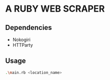 # A RUBY WEB SCRAPER
## Dependencies
- Nokogiri
- HTTParty

## Usage
~~~bash
.\main.rb <location_name>
~~~